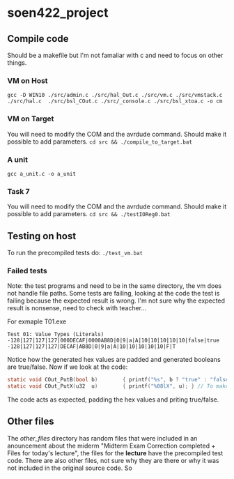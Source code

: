 # soen422_project

## Compile code
Should be a makefile but I'm not famaliar with c and need to focus on other things.

### VM on Host
`gcc -D WIN10 ./src/admin.c ./src/hal_Out.c ./src/vm.c ./src/vmstack.c  ./src/hal.c  ./src/bsl_COut.c ./src/_console.c ./src/bsl_xtoa.c -o cm`    

### VM on Target
You will need to modify the COM and the avrdude command. Should make it possible to add parameters.
`cd src && ./compile_to_target.bat`

### A unit
`gcc a_unit.c -o a_unit`

### Task 7
You will need to modify the COM and the avrdude command. Should make it possible to add parameters.
`cd src && ./testIOReg0.bat`


## Testing on host
To run the precompiled tests do:
`./test_vm.bat`

### Failed tests
Note: the test programs and need to be in the same directory, the vm does not handle file paths.
Some tests are failing, looking at the code the test is failing because the expected result is wrong. I'm not sure why the expected result is nonsense, need to check with teacher...

For exmaple T01.exe
```
Test 01: Value Types (Literals)
-128|127|127|127|000DECAF|0000AB8D|0|9|a|A|10|10|10|10|10|false|true
-128|127|127|127|DECAF|AB8D|0|9|a|A|10|10|10|10|10|F|T
```

Notice how the generated hex values are padded and generated booleans are true/false.
Now if we look at the code:
```c
static void COut_PutB(bool b)        { printf("%s", b ? "true" : "false"); }
static void COut_PutX(u32  u)        { printf("%08lX", u); } // To make hex output always aligned to 8 hex digits.
```

The code acts as expected, padding the hex values and priting true/false.

## Other files
The *other_files* directory has random files that were included in an anouncement about the miderm "Midterm Exam Correction completed + Files for today's lecture",
the files for the **lecture** have the precompiled test code. There are also other files, not sure why they are there or why it was not included in the original source code. So


